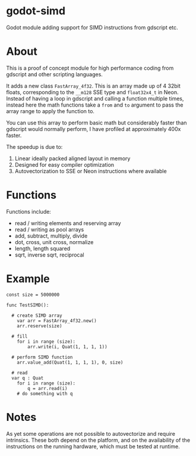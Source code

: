 # godot-simd
Godot module adding support for SIMD instructions from gdscript etc.

# About
This is a proof of concept module for high performance coding from gdscript and other scripting languages.

It adds a new class `FastArray_4f32`. This is an array made up of 4 32bit floats, corresponding to the `__m128` SSE type and `float32x4_t` in Neon. Instead of having a loop in gdscript and calling a function multiple times, instead here the math functions take a `from` and `to` argument to pass the array range to apply the function to. 

You can use this array to perform basic math but considerably faster than gdscript would normally perform, I have profiled at approximately 400x faster.

The speedup is due to:
1) Linear ideally packed aligned layout in memory
2) Designed for easy compiler optimization
3) Autovectorization to SSE or Neon instructions where available

# Functions
Functions include:
* read / writing elements and reserving array
* read / writing as pool arrays
* add, subtract, multiply, divide
* dot, cross, unit cross, normalize
* length, length squared
* sqrt, inverse sqrt, reciprocal

# Example
```
const size = 5000000

func TestSIMD():

  # create SIMD array
	var arr = FastArray_4f32.new()
	arr.reserve(size)

  # fill
	for i in range (size):
		arr.write(i, Quat(1, 1, 1, 1))

  # perform SIMD function
	arr.value_add(Quat(1, 1, 1, 1), 0, size)

  # read
  var q : Quat
	for i in range (size):
		q = arr.read(i)
    # do something with q
```

# Notes
As yet some operations are not possible to autovectorize and require intrinsics. These both depend on the platform, and on the availability of the instructions on the running hardware, which must be tested at runtime.

